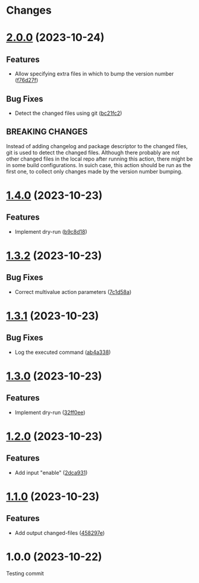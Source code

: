 # Changes

# [2.0.0](https://github.com/prantlf/bump-version-action/compare/v1.4.0...v2.0.0) (2023-10-24)

## Features

* Allow specifying extra files in which to bump the version number ([f76d27f](https://github.com/prantlf/bump-version-action/commit/f76d27f72b2d7acf9b6aad178aafe1755af411c3))

## Bug Fixes

* Detect the changed files using git ([bc21fc2](https://github.com/prantlf/bump-version-action/commit/bc21fc25abf989f8889add122cd7c567e0a8a361))

## BREAKING CHANGES

Instead of adding changelog and package descriptor to the changed files, git is used to detect the changed files. Although there probably are not other changed files in the local repo after running this action, there might be in some build configurations. In suich case, this action should be run as the first one, to collect only changes made by the version number bumping.

# [1.4.0](https://github.com/prantlf/bump-version-action/compare/v1.3.2...v1.4.0) (2023-10-23)

## Features

* Implement dry-run ([b9c8d18](https://github.com/prantlf/bump-version-action/commit/b9c8d185ab06dccacace444005e086a4eb66b5c4))

# [1.3.2](https://github.com/prantlf/bump-version-action/compare/v1.3.1...v1.3.2) (2023-10-23)

## Bug Fixes

* Correct multivalue action parameters ([7c1d58a](https://github.com/prantlf/bump-version-action/commit/7c1d58af86694e898a0c7fb082a71935fa6ddd6c))

# [1.3.1](https://github.com/prantlf/bump-version-action/compare/v1.3.0...v1.3.1) (2023-10-23)

## Bug Fixes

* Log the executed command ([ab4a338](https://github.com/prantlf/bump-version-action/commit/ab4a338cdee4f4f6464d57297d10591c899bb719))

# [1.3.0](https://github.com/prantlf/bump-version-action/compare/v1.2.0...v1.3.0) (2023-10-23)

## Features

* Implement dry-run ([32ff0ee](https://github.com/prantlf/bump-version-action/commit/32ff0ee01050927017eb7ec2ff3a44dbd6a95ce1))

# [1.2.0](https://github.com/prantlf/bump-version-action/compare/v1.1.0...v1.2.0) (2023-10-23)

## Features

* Add input "enable" ([2dca931](https://github.com/prantlf/bump-version-action/commit/2dca93102c9668d0adad872b4fc1949bc964554d))

# [1.1.0](https://github.com/prantlf/bump-version-action/compare/v1.0.0...v1.1.0) (2023-10-23)

## Features

* Add output changed-files ([458297e](https://github.com/prantlf/bump-version-action/commit/458297e67ecdef6a5e8ac81892cf2920298b14b3))

# 1.0.0 (2023-10-22)

Testing commit
